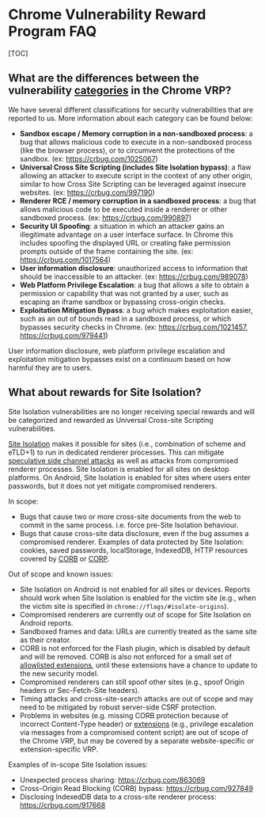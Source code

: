 # Chrome Vulnerability Reward Program FAQ

[TOC]

## What are the differences between the vulnerability [categories](https://www.google.com/about/appsecurity/chrome-rewards/index.html#rewards) in the Chrome VRP?

We have several different classifications for security vulnerabilities that are
reported to us. More information about each category can be found below:

 * **Sandbox escape / Memory corruption in a non-sandboxed process**: a bug that
   allows malicious code to execute in a non-sandboxed process (like the browser
   process), or to circumvent the protections of the sandbox. (ex:
   https://crbug.com/1025067)
 * **Universal Cross Site Scripting (includes Site Isolation bypass)**: a flaw
   allowing an attacker to execute script in the context of any other origin,
   similar to how Cross Site Scripting can be leveraged against insecure
   websites. (ex: https://crbug.com/997190)
 * **Renderer RCE / memory corruption in a sandboxed process**: a bug that
   allows malicious code to be executed inside a renderer or other sandboxed
   process.  (ex: https://crbug.com/990897)
 * **Security UI Spoofing**: a situation in which an attacker gains an
   illegitimate advantage on a user interface surface. In Chrome this includes
   spoofing the displayed URL or creating fake permission prompts outside of the
   frame containing the site. (ex: https://crbug.com/1017564)
 * **User information disclosure**: unauthorized access to information that
   should be inaccessible to an attacker. (ex: https://crbug.com/989078)
 * **Web Platform Privilege Escalation**: a bug that allows a site to obtain a
   permission or capability that was not granted by a user, such as escaping an
   iframe sandbox or bypassing cross-origin checks.
 * **Exploitation Mitigation Bypass**: a bug which makes exploitation easier,
   such as an out of bounds read in a sandboxed process, or which bypasses
   security checks in Chrome. (ex:  https://crbug.com/1021457,
   https://crbug.com/979441)

User information disclosure, web platform privilege escalation and exploitation
mitigation bypasses exist on a continuum based on how harmful they are to users.

## What about rewards for Site Isolation?

Site Isolation vulnerabilities are no longer receiving special rewards and will
be categorized and rewarded as Universal Cross-site Scripting vulnerabilities.

[Site Isolation](https://www.chromium.org/Home/chromium-security/site-isolation)
makes it possible for sites (i.e., combination of scheme and eTLD+1) to run in
dedicated renderer processes. This can mitigate [speculative side channel
attacks](https://www.chromium.org/Home/chromium-security/ssca) as well as
attacks from compromised renderer processes.  Site Isolation is enabled for all
sites on desktop platforms. On Android, Site Isolation is enabled for sites
where users enter passwords, but it does not yet mitigate compromised renderers.

In scope:

 * Bugs that cause two or more cross-site documents from the web to commit in
   the same process. i.e. force pre-Site Isolation behaviour.
 * Bugs that cause cross-site data disclosure, even if the bug assumes a
   compromised renderer. Examples of data protected by Site Isolation: cookies,
   saved passwords, localStorage, IndexedDB, HTTP resources covered by
   [CORB](https://www.chromium.org/Home/chromium-security/corb-for-developers)
   or
   [CORP](https://developer.mozilla.org/en-US/docs/Web/HTTP/Cross-Origin_Resource_Policy_(CORP)).

Out of scope and known issues:

 * Site Isolation on Android is not enabled for all sites or devices. Reports
   should work when Site Isolation is enabled for the victim site (e.g., when
   the victim site is specified in `chrome://flags/#isolate-origins`).
 * Compromised renderers are currently out of scope for Site Isolation on
   Android reports.
 * Sandboxed frames and data: URLs are currently treated as the same site as
   their creator.
 * CORB is not enforced for the Flash plugin, which is disabled by default and
   will be removed. CORB is also not enforced for a small set of [allowlisted
   extensions](https://www.chromium.org/Home/chromium-security/extension-content-script-fetches),
   until these extensions have a chance to update to the new security model.
 * Compromised renderers can still spoof other sites (e.g., spoof Origin headers
   or Sec-Fetch-Site headers).
 * Timing attacks and cross-site-search attacks are out of scope and may need to
   be mitigated by robust server-side CSRF protection.
 * Problems in websites (e.g. missing CORB protection because of incorrect
   Content-Type header) or
   [extensions](https://groups.google.com/a/chromium.org/d/topic/chromium-extensions/0ei-UCHNm34/discussion)
   (e.g., privilege escalation via messages from a compromised content script)
   are out of scope of the Chrome VRP, but may be covered by a separate
   website-specific or extension-specific VRP.

Examples of in-scope Site Isolation issues:

 * Unexpected process sharing: https://crbug.com/863069
 * Cross-Origin Read Blocking (CORB) bypass: https://crbug.com/927849
 * Disclosing IndexedDB data to a cross-site renderer process:
   https://crbug.com/917668
